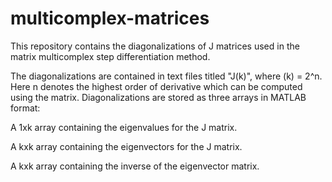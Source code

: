 # multicomplex-matrices
This repository contains the diagonalizations of J matrices used in the matrix multicomplex step differentiation method.

The diagonalizations are contained in text files titled "J(k)", where (k) = 2^n. Here n denotes the highest order of derivative which can be computed using the matrix.
Diagonalizations are stored as three arrays in MATLAB format:

A 1xk array containing the eigenvalues for the J matrix.

A kxk array containing the eigenvectors for the J matrix.

A kxk array containing the inverse of the eigenvector matrix.
